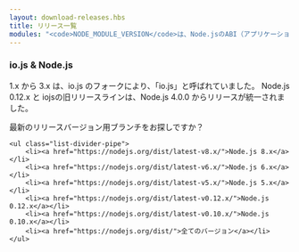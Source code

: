 ```yaml
---
layout: download-releases.hbs
title: リリース一覧
modules: "<code>NODE_MODULE_VERSION</code>は、Node.jsのABI（アプリケーションバイナリインタフェース）のバージョン番号を指します。このバージョンは、再コンパイルすることなくC++アドオンのバイナリーをロード可能か確認するために使われます。"
---
```


### io.js &amp; Node.js
<!-- Releases 1.x through 3.x were called "io.js" as they were part of the io.js fork. As of Node.js 4.0.0 the former release lines of io.js converged with Node.js 0.12.x into unified Node.js releases. -->
1.x から 3.x は、io.js のフォークにより、「io.js」と呼ばれていました。 
Node.js 0.12.x と iojsの旧リリースラインは、Node.js 4.0.0 からリリースが統一されました。

<div class="highlight-box">
    <!-- Looking for latest release of a version branch? -->
    最新のリリースバージョン用ブランチをお探しですか？

    <ul class="list-divider-pipe">
        <li><a href="https://nodejs.org/dist/latest-v8.x/">Node.js 8.x</a></li>
        <li><a href="https://nodejs.org/dist/latest-v6.x/">Node.js 6.x</a></li>
        <li><a href="https://nodejs.org/dist/latest-v5.x/">Node.js 5.x</a></li>
        <li><a href="https://nodejs.org/dist/latest-v0.12.x/">Node.js 0.12.x</a></li>
        <li><a href="https://nodejs.org/dist/latest-v0.10.x/">Node.js 0.10.x</a></li>
        <li><a href="https://nodejs.org/dist/">全てのバージョン</a></li>
    </ul>
</div>
